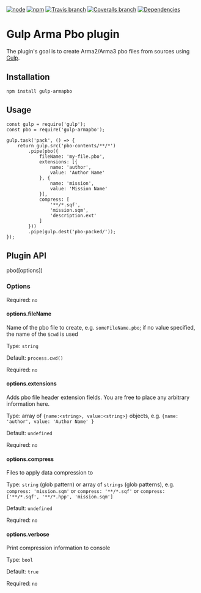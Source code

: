 [![node][node-image]][node-url] [![npm][npm-image]][npm-url] [![Travis branch][travis-image]][travis-url] [![Coveralls branch][coveralls-image]][coveralls-url] [![Dependencies][david-image]][david-url]

# Gulp Arma Pbo plugin

The plugin's goal is to create Arma2/Arma3 pbo files from sources using [Gulp](http://gulpjs.com).

## Installation
```
npm install gulp-armapbo
```

## Usage
```
const gulp = require('gulp');
const pbo = require('gulp-armapbo');

gulp.task('pack', () => {
    return gulp.src('pbo-contents/**/*')
        .pipe(pbo({
            fileName: 'my-file.pbo',
            extensions: [{
                name: 'author',
                value: 'Author Name'
            }, {
                name: 'mission',
                value: 'Mission Name'
            }],
            compress: [
                '**/*.sqf',
                'mission.sqm',
                'description.ext'
            ]
        }))
        .pipe(gulp.dest('pbo-packed/'));
});
```

## Plugin API
pbo([options])

### Options
Required: `no`

#### options.fileName

Name of the pbo file to create, e.g. `someFileName.pbo`; if no value specified, the name of the `$cwd` is used

Type: `string`

Default: `process.cwd()`

Required: `no`

#### options.extensions

Adds pbo file header extension fields. You are free to place any arbitrary information here.

Type: array of `{name:<string>, value:<string>}` objects, e.g. `{name: 'author', value: 'Author Name' }`

Default: `undefined`

Required: `no`

#### options.compress

Files to apply data compression to

Type: `string` (glob pattern) or array of `strings` (glob patterns), e.g. `compress: 'mission.sqm'` or `compress: '**/*.sqf'` or `compress: ['**/*.sqf', '**/*.hpp', 'mission.sqm']`

Default: `undefined`

Required: `no`

#### options.verbose

Print compression information to console

Type: `bool`

Default: `true`

Required: `no`


[node-url]: https://nodejs.org
[node-image]: https://img.shields.io/node/v/gulp-armapbo.svg

[npm-url]: https://www.npmjs.com/package/gulp-armapbo
[npm-image]: https://img.shields.io/npm/v/gulp-armapbo.svg

[travis-url]: https://travis-ci.org/winseros/gulp-armapbo-plugin
[travis-image]: https://img.shields.io/travis/winseros/gulp-armapbo-plugin/master.svg

[coveralls-url]: https://coveralls.io/github/winseros/gulp-armapbo-plugin
[coveralls-image]: https://img.shields.io/coveralls/winseros/gulp-armapbo-plugin/master.svg

[david-url]: https://david-dm.org/winseros/gulp-armapbo-plugin
[david-image]: https://david-dm.org/winseros/gulp-armapbo-plugin/master.svg
